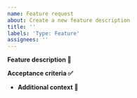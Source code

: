 ```yaml
---
name: Feature request
about: Create a new feature description
title: ''
labels: 'Type: Feature'
assignees: ''
---
```


**Feature description 📝**

<!-- A clear and concise description of what you want to happen. -->

**Acceptance criteria ✅**

<!-- Write pointed description of required functionality -->

- **Additional context 🔦**

<!-- Add any other context or screenshots about the feature request here. -->
